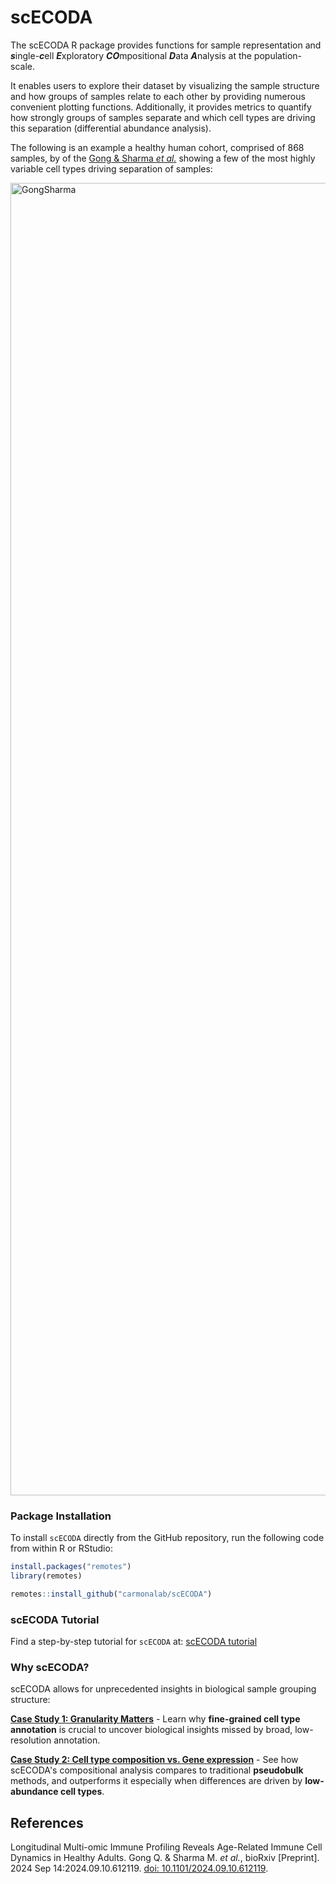 # scECODA

The scECODA R package provides functions for sample representation and ***s***ingle-***c***ell ***E***xploratory ***CO***mpositional ***D***ata ***A***nalysis at the population-scale.

It enables users to explore their dataset by visualizing the sample structure and how groups of samples relate to each other
by providing numerous convenient plotting functions.
Additionally, it provides metrics to quantify how strongly groups of samples separate and
which cell types are driving this separation (differential abundance analysis).

The following is an example a healthy human cohort, comprised of 868 samples, by of the [Gong & Sharma *et al.*](https://pubmed.ncbi.nlm.nih.gov/39314416/) showing a few of the most highly variable cell types driving separation of samples:

<img width="2700" height="2100" alt="GongSharma" src="https://github.com/user-attachments/assets/aa8b34ba-722c-495d-a9f7-3aea92842652" />


### Package Installation

To install `scECODA` directly from the GitHub repository, run the following code from within R or RStudio:

``` r
install.packages("remotes")
library(remotes)

remotes::install_github("carmonalab/scECODA")
```


### scECODA Tutorial

Find a step-by-step tutorial for `scECODA` at: [scECODA tutorial](https://carmonalab.github.io/scECODA_demo/Tutorial.html)


### Why scECODA?

scECODA allows for unprecedented insights in biological sample grouping structure:

[**Case Study 1: Granularity Matters**](https://github.com/carmonalab/scECODA_demo/blob/master/docs/Case_Study_1.html) -
Learn why **fine-grained cell type annotation** is crucial to uncover biological insights missed by broad, low-resolution annotation.

[**Case Study 2: Cell type composition vs. Gene expression**](https://github.com/carmonalab/scECODA_demo/blob/master/docs/Case_Study_2.html) -
See how scECODA's compositional analysis compares to traditional **pseudobulk** methods, and outperforms it especially when differences are driven by **low-abundance cell types**.


## References

Longitudinal Multi-omic Immune Profiling Reveals Age-Related Immune Cell Dynamics in Healthy Adults. Gong Q. & Sharma M. *et al.*, bioRxiv [Preprint]. 2024 Sep 14:2024.09.10.612119. [doi: 10.1101/2024.09.10.612119](https://pubmed.ncbi.nlm.nih.gov/39314416/).
